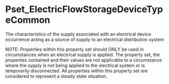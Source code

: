 # Pset_ElectricFlowStorageDeviceTypeCommon

The characteristics of the supply associated with an electrical device occurrence acting as a source of supply to an electrical distribution system
<!-- end of short definition -->

 NOTE: Properties within this property set should ONLY be used in circumstances when an electrical supply is applied. The property set, the properties contained and their values are not applicable to a circumstance where the sypply is not being applied to the electrical system or is temporarily disconnected. All properties within this property set are considered to represent a steady state situation.
